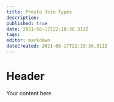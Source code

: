 ```yaml
---
title: Presto Join Types
description: 
published: true
date: 2021-08-17T22:18:36.311Z
tags: 
editor: markdown
dateCreated: 2021-08-17T22:18:36.311Z
---
```


# Header
Your content here